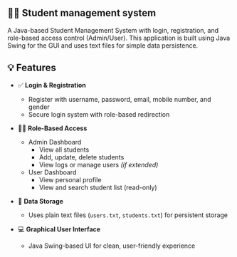 ## 🧑‍🎓 Student management system 

A Java-based Student Management System with login, registration, and role-based access control (Admin/User). This application is built using Java Swing for the GUI and uses text files for simple data persistence.

## 💡 Features

- ✅ **Login & Registration**
  - Register with username, password, email, mobile number, and gender
  - Secure login system with role-based redirection

- 🧑‍🎓 **Role-Based Access**
  - Admin Dashboard
    - View all students
    - Add, update, delete students
    - View logs or manage users *(if extended)*
  - User Dashboard
    - View personal profile
    - View and search student list (read-only)

- 📝 **Data Storage**
  - Uses plain text files (`users.txt`, `students.txt`) for persistent storage

- 💻 **Graphical User Interface**
  - Java Swing-based UI for clean, user-friendly experience
